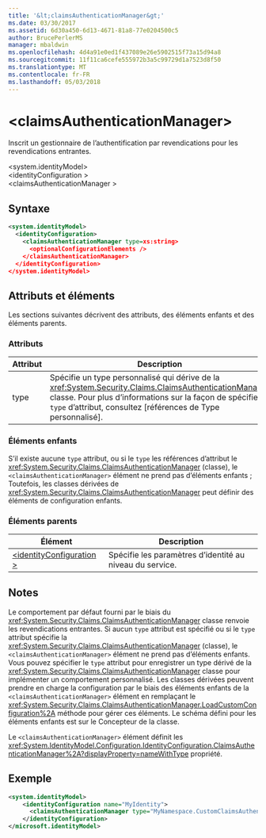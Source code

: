 ```yaml
---
title: '&lt;claimsAuthenticationManager&gt;'
ms.date: 03/30/2017
ms.assetid: 6d30a450-6d13-4671-81a8-77e0204500c5
author: BrucePerlerMS
manager: mbaldwin
ms.openlocfilehash: 4d4a91e0ed1f437089e26e5902515f73a15d94a8
ms.sourcegitcommit: 11f11ca6cefe555972b3a5c99729d1a7523d8f50
ms.translationtype: MT
ms.contentlocale: fr-FR
ms.lasthandoff: 05/03/2018
---
```

# <a name="ltclaimsauthenticationmanagergt"></a>&lt;claimsAuthenticationManager&gt;
Inscrit un gestionnaire de l’authentification par revendications pour les revendications entrantes.  
  
 \<system.identityModel>  
\<identityConfiguration >  
\<claimsAuthenticationManager >  
  
## <a name="syntax"></a>Syntaxe  
  
```xml  
<system.identityModel>  
  <identityConfiguration>  
    <claimsAuthenticationManager type=xs:string>  
      <optionalConfigurationElements />  
    </claimsAuthenticationManager>  
  </identityConfiguration>  
</system.identityModel>  
```  
  
## <a name="attributes-and-elements"></a>Attributs et éléments  
 Les sections suivantes décrivent des attributs, des éléments enfants et des éléments parents.  
  
### <a name="attributes"></a>Attributs  
  
|Attribut|Description|  
|---------------|-----------------|  
|type|Spécifie un type personnalisé qui dérive de la <xref:System.Security.Claims.ClaimsAuthenticationManager> classe. Pour plus d’informations sur la façon de spécifier le `type` d’attribut, consultez [références de Type personnalisé].|  
  
### <a name="child-elements"></a>Éléments enfants  
 S’il existe aucune `type` attribut, ou si le `type` les références d’attribut le <xref:System.Security.Claims.ClaimsAuthenticationManager> (classe), le `<claimsAuthenticationManager>` élément ne prend pas d’éléments enfants ; Toutefois, les classes dérivées de <xref:System.Security.Claims.ClaimsAuthenticationManager> peut définir des éléments de configuration enfants.  
  
### <a name="parent-elements"></a>Éléments parents  
  
|Élément|Description|  
|-------------|-----------------|  
|[\<identityConfiguration >](../../../../../docs/framework/configure-apps/file-schema/windows-identity-foundation/identityconfiguration.md)|Spécifie les paramètres d’identité au niveau du service.|  
  
## <a name="remarks"></a>Notes  
 Le comportement par défaut fourni par le biais du <xref:System.Security.Claims.ClaimsAuthenticationManager> classe renvoie les revendications entrantes. Si aucun `type` attribut est spécifié ou si le `type` attribut spécifie la <xref:System.Security.Claims.ClaimsAuthenticationManager> (classe), le `<claimsAuthenticationManager>` élément ne prend pas d’éléments enfants. Vous pouvez spécifier le `type` attribut pour enregistrer un type dérivé de la <xref:System.Security.Claims.ClaimsAuthenticationManager> classe pour implémenter un comportement personnalisé. Les classes dérivées peuvent prendre en charge la configuration par le biais des éléments enfants de la `<claimsAuthenticationManager>` élément en remplaçant le <xref:System.Security.Claims.ClaimsAuthenticationManager.LoadCustomConfiguration%2A> méthode pour gérer ces éléments. Le schéma défini pour les éléments enfants est sur le Concepteur de la classe.  
  
 Le `<claimsAuthenticationManager>` élément définit les <xref:System.IdentityModel.Configuration.IdentityConfiguration.ClaimsAuthenticationManager%2A?displayProperty=nameWithType> propriété.  
  
## <a name="example"></a>Exemple  
  
```xml  
<system.identityModel>  
    <identityConfiguration name="MyIdentity">  
      <claimsAuthenticationManager type="MyNamespace.CustomClaimsAuthenticationManager, MyAssembly"/>          
    </identityConfiguration>  
</microsoft.identityModel>  
```
